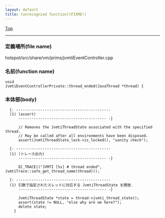```yaml
---
layout: default
title: (unrecognied function)(FIXME!)
---
```

[Top](../index.html)

--- 
### 定義場所(file name)
hotspot/src/share/vm/prims/jvmtiEventController.cpp

### 名前(function name)
```
void
JvmtiEventControllerPrivate::thread_ended(JavaThread *thread) {
```

### 本体部(body)
```
  {- -------------------------------------------
  (1) (assert)
      ---------------------------------------- -}

	  // Removes the JvmtiThreadState associated with the specified thread.
	  // May be called after all environments have been disposed.
	  assert(JvmtiThreadState_lock->is_locked(), "sanity check");
	
  {- -------------------------------------------
  (1) (トレース出力)
      ---------------------------------------- -}

	  EC_TRACE(("JVMTI [%s] # thread ended", JvmtiTrace::safe_get_thread_name(thread)));
	
  {- -------------------------------------------
  (1) 引数で指定されたスレッドに対応する JvmtiThreadState を開放.
      ---------------------------------------- -}

	  JvmtiThreadState *state = thread->jvmti_thread_state();
	  assert(state != NULL, "else why are we here?");
	  delete state;
	}
	
```


